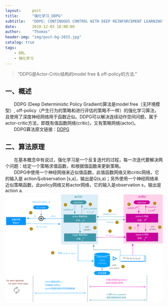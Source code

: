 ```yaml
---
layout:     post
title:      "强化学习_DDPG"
subtitle:   "DDPG: CONTINUOUS CONTROL WITH DEEP REINFORCEMENT LEARNING"
date:       2018-12-03 18:00:00
author:     "Thomas"
header-img: "img/post-bg-2015.jpg"
catalog: true
tags:
    - DRL
    - 强化学习
---
```


> “DDPG是Actor-Critic结构的model free & off-policy的方法.”


## 一、概述

&emsp;&emsp;DDPG (Deep Deterministic Policy Gradient)算法是model free（无环境模型）, off-policy（产生行为的策略和进行评估的策略不一样）的强化学习算法，且使用了深度神经网络用于函数近似。DDPG可以解决连续动作空间问题，属于actor-critic方法，即既有值函数网络(critic)，又有策略网络(actor)。<br>
&emsp;&emsp;DDPG算法原文链接：<a href="https://arxiv.org/pdf/1509.02971.pdf" target="_blank" rel="external">DDPG</a>

## 二、算法原理
&emsp;&emsp;在基本概念中有说过，强化学习是一个反复迭代的过程，每一次迭代要解决两个问题：给定一个策略求值函数，和根据值函数来更新策略。<br>
&emsp;&emsp;DDPG中使用一个神经网络来近似值函数，此值函数网络又称critic网络，它的输入是 action与observation [s,a]，输出是Q(s,a)；另外使用一个神经网络来近似策略函数，此policy网络又称actor网络，它的输入是observation s，输出是action a.<br>
![](/images/2018-12-03-DDPG/DDPG.jpeg)
